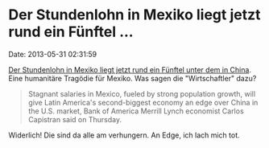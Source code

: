 Der Stundenlohn in Mexiko liegt jetzt rund ein Fünftel \...
===========================================================

Date: 2013-05-31 02:31:59

[Der Stundenlohn in Mexiko liegt jetzt rund ein Fünftel unter dem in
China](http://www.reuters.com/article/2013/04/04/economy-mexico-wages-idUSL2N0CR1TY20130404).
Eine humanitäre Tragödie für Mexiko. Was sagen die \"Wirtschaftler\"
dazu?

> Stagnant salaries in Mexico, fueled by strong population growth, will
> give Latin America\'s second-biggest economy an edge over China in the
> U.S. market, Bank of America Merrill Lynch economist Carlos Capistran
> said on Thursday.

Widerlich! Die sind da alle am verhungern. An Edge, ich lach mich tot.
